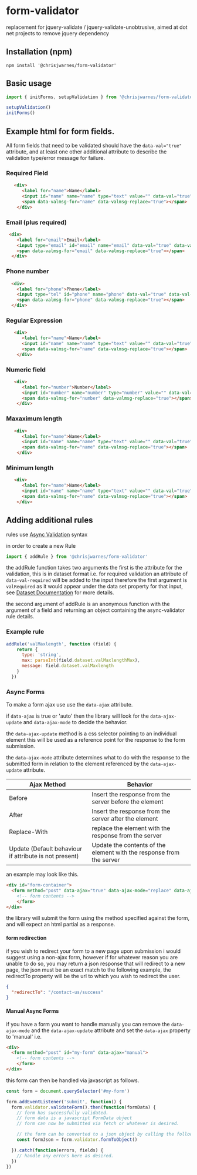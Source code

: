 # form-validator
replacement for jquery-validate / jquery-validate-unobtrusive, aimed at dot net projects to remove jquery dependency

## Installation (npm)
```
npm install '@chrisjwarnes/form-validator'

```

## Basic usage

```javascript
import { initForms, setupValidation } from '@chrisjwarnes/form-validator'

setupValidation()
initForms()

```
## Example html for form fields.

All form fields that need to be validated should have the `data-val="true"` attribute, and at least one other additional attribute to describe the validation type/error message for failure.

### Required Field
```html
   <div>
      <label for="name">Name</label>
      <input id="name" name="name" type="text" value="" data-val="true" data-val-required="There are errors in this field">
      <span data-valmsg-for="name" data-valmsg-replace="true"></span>
    </div>

```

### Email (plus required)

```html
 <div>
    <label for="email">Email</label>
    <input type="email" id="email" name="email" data-val="true" data-val-required="This field is required" data-val-email="The email address is invalid">
    <span data-valmsg-for="email" data-valmsg-replace="true"></span>
  </div>

```

### Phone number

```html
  <div>
    <label for="phone">Phone</label>
    <input type="tel" id="phone" name="phone" data-val="true" data-val-phone="this appears to be an invalid phone number">
    <span data-valmsg-for="phone" data-valmsg-replace="true"></span>
  </div>

```

### Regular Expression

```html
   <div>
      <label for="name">Name</label>
      <input id="name" name="name" type="text" value="" data-val="true" data-val-regex-pattern="/^([^0-9]*)$/" data-val-regex="the name field shouldn't contain any numbers">
      <span data-valmsg-for="name" data-valmsg-replace="true"></span>
    </div>

```

### Numeric field

```html
   <div>
      <label for="number">Number</label>
      <input id="number" name="number" type="number" value="" data-val="true" data-val-number="this field should contain numbers only">
      <span data-valmsg-for="number" data-valmsg-replace="true"></span>
    </div>

```
### Maxaximum length

```html
   <div>
      <label for="name">Name</label>
      <input id="name" name="name" type="text" value="" data-val="true" data-val-regex-pattern="/^([^0-9]*)$/" data-val-max-length-max="50" data-val-max-length="this field shouldn't contain more than 50 characters">
      <span data-valmsg-for="name" data-valmsg-replace="true"></span>
    </div>

```

### Minimum length

```html
   <div>
      <label for="name">Name</label>
      <input id="name" name="name" type="text" value="" data-val="true" data-val-regex-pattern="/^([^0-9]*)$/" data-val-min-length-min="50" data-val-min-length="this field should contain at least 50 characters">
      <span data-valmsg-for="name" data-valmsg-replace="true"></span>
    </div>

```


## Adding additional rules

rules use [Async Validation](https://github.com/yiminghe/async-validator) syntax

in order to create a new Rule 

```javascript
import { addRule } from '@chrisjwarnes/form-validator'

```

the addRule function takes two arguments the first is the attribute for the validation, this is in dataset format i.e. for required validation an attribute of `data-val-required` will be added to the input therefore the first argument is `valRequired` as it would appear under the data set property for that input, see [Dataset Documentation](https://developer.mozilla.org/en-US/docs/Web/API/HTMLElement/dataset) for more details.

the second argument of addRule is an anonymous function with the argument of a field and returning an object containing the async-validator rule details.

### Example rule
```javascript
addRule('valMaxlength', function (field) {
    return {
      type: 'string',
      max: parseInt(field.dataset.valMaxlengthMax),
      message: field.dataset.valMaxlength
    }
  })

```

### Async Forms

To make a form ajax use use the `data-ajax` attribute.

if `data-ajax` is true or 'auto' then the library will look for the `data-ajax-update` and `data-ajax-mode` to decide the behavior.

the `data-ajax-update` method is a css selector pointing to an individual element this will be used as a reference point for the response to the form submission.

the `data-ajax-mode` attribute determines what to do with the response to the submitted form in relation to the element referenced by the `data-ajax-update` attribute.

| Ajax Method                                             | Behavior                                                              |
| ------------------------------------------------------  | --------------------------------------------------------------------  |
| Before                                                  | Insert the response from the server before the element                |
| After                                                   | Insert the response from the server after the element                 |
| Replace-With                                            | replace the element with the response from the server                 |
| Update (Default behaviour if attribute is not present)  | Update the contents of the element  with the response from the server |

an example may look like this.

```html
<div id="form-container">
  <form method="post" data-ajax="true" data-ajax-mode="replace" data-ajax-update="#form-container" >
    <!-- form contents -->
    </form>
</div>

```

the library will submit the form using the method specified against the form, and will expect an html partial as a response.

#### form redirection

if you wish to redirect your form to a new page upon submission i would suggest using a non-ajax form, however if for whatever reason you are unable to do so, you may return a json response that will redirect to a new page, the json must be an exact match to the following example, the redirectTo property will be the url to which you wish to redirect the user.

```json
{
  "redirectTo": "/contact-us/success" 
}

```

#### Manual Async Forms

if you have a form you want to handle manually you can remove the `data-ajax-mode` and the `data-ajax-update` attribute and set the `data-ajax` property to 'manual' i.e.


```html
<div>
  <form method="post" id="my-form" data-ajax="manual">
    <!-- form contents -->
    </form>
</div>

```
this form can then be handled via javascript as follows.

```javascript
const form = document.querySelector('#my-form')

form.addEventListener('submit', function() {
  form.validator.validateForm().then(function(formData) {
    // form has successfully validated.
    // form data is a javascript FormData object
    // form can now be submitted via fetch or whatever is desired.

    // the form can be converted to a json object by calling the following
    const formJson = form.validator.formToObject()

  }).catch(function(errors, fields) {
    // handle any errors here as desired.
  })
})

```